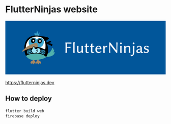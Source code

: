 # FlutterNinjas website

![](resources/images/FlutterNinjas-header-1.png)

https://flutterninjas.dev

## How to deploy

```bash
flutter build web
firebase deploy
```
